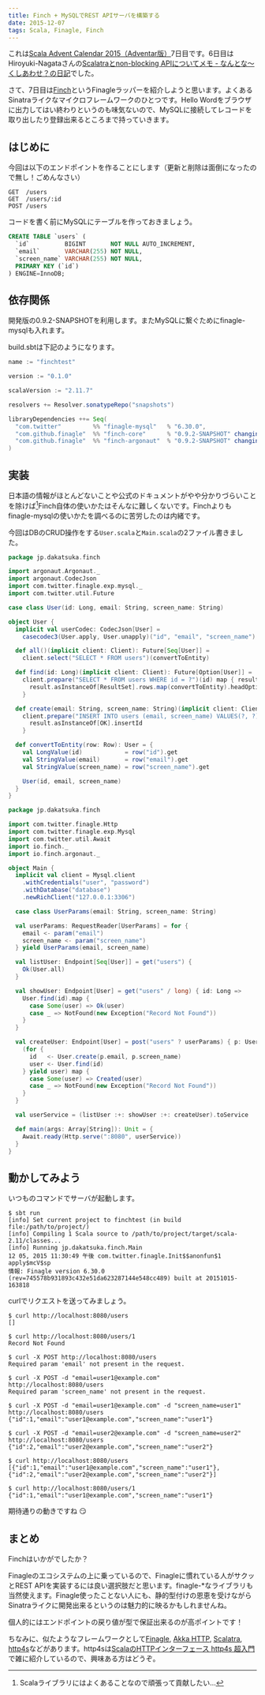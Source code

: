 ```yaml
---
title: Finch + MySQLでREST APIサーバを構築する
date: 2015-12-07
tags: Scala, Finagle, Finch
---
```


これは[Scala Advent Calendar 2015（Adventar版）](http://www.adventar.org/calendars/904)7日目です。6日目はHiroyuki-Nagataさんの[Scalatraとnon-blocking APIについてメモ - なんとな～くしあわせ？の日記](http://nantonaku-shiawase.hatenablog.com/entry/2015/12/06/003259)でした。

さて、7日目は[Finch](https://github.com/finagle/finch)というFinagleラッパーを紹介しようと思います。よくあるSinatraライクなマイクロフレームワークのひとつです。Hello Wordをブラウザに出力してはい終わりというのも味気ないので、MySQLに接続してレコードを取り出したり登録出来るところまで持っていきます。

## はじめに

今回は以下のエンドポイントを作ることにします（更新と削除は面倒になったので無し！ごめんなさい）

```
GET  /users
GET  /users/:id
POST /users
```

コードを書く前にMySQLにテーブルを作っておきましょう。

```sql
CREATE TABLE `users` (
  `id`          BIGINT       NOT NULL AUTO_INCREMENT,
  `email`       VARCHAR(255) NOT NULL,
  `screen_name` VARCHAR(255) NOT NULL,
  PRIMARY KEY (`id`)
) ENGINE=InnoDB;
```

## 依存関係

開発版の0.9.2-SNAPSHOTを利用します。またMySQLに繋ぐためにfinagle-mysqlも入れます。

build.sbtは下記のようになります。

```scala
name := "finchtest"

version := "0.1.0"

scalaVersion := "2.11.7"

resolvers += Resolver.sonatypeRepo("snapshots")

libraryDependencies ++= Seq(
  "com.twitter"         %% "finagle-mysql"   % "6.30.0",
  "com.github.finagle"  %% "finch-core"      % "0.9.2-SNAPSHOT" changing(),
  "com.github.finagle"  %% "finch-argonaut"  % "0.9.2-SNAPSHOT" changing()
)
```

## 実装

日本語の情報がほとんどないことや公式のドキュメントがやや分かりづらいことを除けば[^1]Finch自体の使いかたはそんなに難しくないです。Finchよりもfinagle-mysqlの使いかたを調べるのに苦労したのは内緒です。

今回はDBのCRUD操作をする`User.scala`と`Main.scala`の2ファイル書きました。

```scala
package jp.dakatsuka.finch

import argonaut.Argonaut._
import argonaut.CodecJson
import com.twitter.finagle.exp.mysql._
import com.twitter.util.Future

case class User(id: Long, email: String, screen_name: String)

object User {
  implicit val userCodec: CodecJson[User] =
    casecodec3(User.apply, User.unapply)("id", "email", "screen_name")

  def all()(implicit client: Client): Future[Seq[User]] =
    client.select("SELECT * FROM users")(convertToEntity)

  def find(id: Long)(implicit client: Client): Future[Option[User]] =
    client.prepare("SELECT * FROM users WHERE id = ?")(id) map { result =>
      result.asInstanceOf[ResultSet].rows.map(convertToEntity).headOption
    }

  def create(email: String, screen_name: String)(implicit client: Client): Future[Long] =
    client.prepare("INSERT INTO users (email, screen_name) VALUES(?, ?)")(email, screen_name) map { result =>
      result.asInstanceOf[OK].insertId
    }

  def convertToEntity(row: Row): User = {
    val LongValue(id)            = row("id").get
    val StringValue(email)       = row("email").get
    val StringValue(screen_name) = row("screen_name").get

    User(id, email, screen_name)
  }
}
```

```scala
package jp.dakatsuka.finch

import com.twitter.finagle.Http
import com.twitter.finagle.exp.Mysql
import com.twitter.util.Await
import io.finch._
import io.finch.argonaut._

object Main {
  implicit val client = Mysql.client
    .withCredentials("user", "password")
    .withDatabase("database")
    .newRichClient("127.0.0.1:3306")

  case class UserParams(email: String, screen_name: String)

  val userParams: RequestReader[UserParams] = for {
    email <- param("email")
    screen_name <- param("screen_name")
  } yield UserParams(email, screen_name)

  val listUser: Endpoint[Seq[User]] = get("users") {
    Ok(User.all)
  }

  val showUser: Endpoint[User] = get("users" / long) { id: Long =>
    User.find(id).map {
      case Some(user) => Ok(user)
      case _ => NotFound(new Exception("Record Not Found"))
    }
  }

  val createUser: Endpoint[User] = post("users" ? userParams) { p: UserParams =>
    (for {
      id   <- User.create(p.email, p.screen_name)
      user <- User.find(id)
    } yield user) map {
      case Some(user) => Created(user)
      case _ => NotFound(new Exception("Record Not Found"))
    }
  }

  val userService = (listUser :+: showUser :+: createUser).toService

  def main(args: Array[String]): Unit = {
    Await.ready(Http.serve(":8080", userService))
  }
}
```

## 動かしてみよう

いつものコマンドでサーバが起動します。

```
$ sbt run
[info] Set current project to finchtest (in build file:/path/to/project/)
[info] Compiling 1 Scala source to /path/to/project/target/scala-2.11/classes...
[info] Running jp.dakatsuka.finch.Main
12 05, 2015 11:30:49 午後 com.twitter.finagle.Init$$anonfun$1 apply$mcV$sp
情報: Finagle version 6.30.0 (rev=745578b931893c432e51da623287144e548cc489) built at 20151015-163818
```

curlでリクエストを送ってみましょう。

```
$ curl http://localhost:8080/users
[]

$ curl http://localhost:8080/users/1
Record Not Found

$ curl -X POST http://localhost:8080/users
Required param 'email' not present in the request.

$ curl -X POST -d "email=user1@example.com" http://localhost:8080/users
Required param 'screen_name' not present in the request.

$ curl -X POST -d "email=user1@example.com" -d "screen_name=user1" http://localhost:8080/users
{"id":1,"email":"user1@example.com","screen_name":"user1"}

$ curl -X POST -d "email=user2@example.com" -d "screen_name=user2" http://localhost:8080/users
{"id":2,"email":"user2@example.com","screen_name":"user2"}

$ curl http://localhost:8080/users
[{"id":1,"email":"user1@example.com","screen_name":"user1"},{"id":2,"email":"user2@example.com","screen_name":"user2"}]

$ curl http://localhost:8080/users/1
{"id":1,"email":"user1@example.com","screen_name":"user1"}
```

期待通りの動きですね 😏

## まとめ

Finchはいかがでしたか？

Finagleのエコシステムの上に乗っているので、Finagleに慣れている人がサクッとREST APIを実装するには良い選択肢だと思います。finagle-*なライブラリも当然使えます。Finagle使ったことない人にも、静的型付けの恩恵を受けながらSinatraライクに開発出来るというのは魅力的に映るかもしれませんね。

個人的にはエンドポイントの戻り値が型で保証出来るのが高ポイントです！

ちなみに、似たようなフレームワークとして[Finagle](https://twitter.github.io/finagle/), [Akka HTTP](http://doc.akka.io/docs/akka-stream-and-http-experimental/2.0-M2/scala/http/), [Scalatra](http://www.scalatra.org/), [http4s](http://http4s.org/)などがあります。http4sは[ScalaのHTTPインターフェース http4s 超入門](https://blog.dakatsuka.jp/2015/11/14/http4s.html)で雑に紹介しているので、興味ある方はどうぞ。

[^1]: Scalaライブラリにはよくあることなので頑張って貢献したい…

